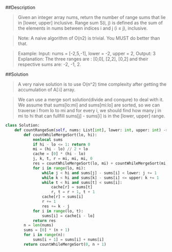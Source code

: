 ##Description
>Given an integer array nums, return the number of range sums that lie in [lower, upper] inclusive.
Range sum S(i, j) is defined as the sum of the elements in nums between indices i and j (i ≤ j), inclusive.

>Note:
A naive algorithm of O(n2) is trivial. You MUST do better than that.

>Example:
Input: nums = [-2,5,-1], lower = -2, upper = 2,
Output: 3 
Explanation: The three ranges are : [0,0], [2,2], [0,2] and their respective sums are: -2, -1, 2.

##Solution

>A very naive solution is to use O(n^2) time complexity after getting the accumulation of A[:i] array.

>We can use a merge sort solution(divide and conqure) to deal with it. We assume that sums[lo:mi] and sums[mi:lo] are sorted, so we can traverse i from lo to mi and for every i, we should find how many j in mi to hi that can fullfill sums[j] - sums[i] is in the [lower, upper] range.
```python
class Solution:
    def countRangeSum(self, nums: List[int], lower: int, upper: int) -> int:
        def countWhileMergeSort(lo, hi):
            nonlocal sums
            if hi - lo <= 1: return 0
            mi = (hi - lo) // 2 + lo
            cache = [0] * (hi - lo)
            j, k, t, r = mi, mi, mi, 0
            res = countWhileMergeSort(lo, mi) + countWhileMergeSort(mi, hi)
            for i in range(lo, mi):
                while j < hi and sums[j] - sums[i] < lower: j += 1
                while k < hi and sums[k] - sums[i] <= upper: k += 1
                while t < hi and sums[t] < sums[i]: 
                    cache[r] = sums[t]
                    r, t = r + 1, t + 1
                cache[r] = sums[i]
                r += 1
                res += k - j
            for i in range(lo, t):
                sums[i] = cache[i - lo]
            return res
        n = len(nums)
        sums = [0] * (n + 1)
        for i in range(n):
            sums[i + 1] = sums[i] + nums[i]
        return countWhileMergeSort(0, n + 1)
```




